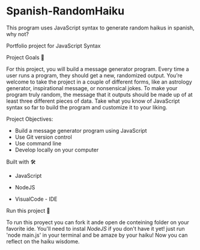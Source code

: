 # Spanish-RandomHaiku
This program uses JavaScript syntax to generate random haikus in spanish, why not?

Portfolio project for JavaScript Syntax

Project Goals 🚀

For this project, you will build a message generator program. Every time a user runs a program, they should get a new, randomized output. You’re welcome to take the project in a couple of different forms, like an astrology generator, inspirational message, or nonsensical jokes. To make your program truly random, the message that it outputs should be made up of at least three different pieces of data. Take what you know of JavaScript syntax so far to build the program and customize it to your liking.

Project Objectives:
* Build a message generator program using JavaScript
* Use Git version control
* Use command line
* Develop locally on your computer

Built with 🛠️

* JavaScript 

* NodeJS 

* VisualCode - IDE

Run this project 📌

To run this proyect you can fork it ande open de conteining folder on your favorite ide. 
You'll need to instal *NodeJS* if you don't have it yet!
just run 'node main.js' in your terminal and be amaze by your haiku!
Now you can reflect on the haiku wisdome.

